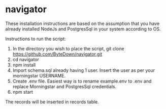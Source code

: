 # navigator

These installation instructions are based on the assumption that you have already installed NodeJs and PostgresSql in your system according to OS.

Instructions to run the script:

1) In the directory you wish to place the script, git clone https://github.com/ByteDown/navigator.git
2) cd navigator
3) npm install
4) Import schema.sql already having 1 user. Insert the user as per your morningstar USERNAME.
4) Create .env file. Easiest way is to rename example.env to .env and replace Morningstar and PostgresSql credentials.
5) npm start

The records will be inserted in records table.